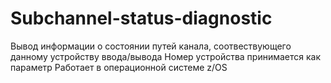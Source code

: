 # Subchannel-status-diagnostic
Вывод информации о состоянии путей канала, соотвествующего данному устройству ввода/вывода
Номер устройства принимается как параметр
Работает в операционной системе z/OS
